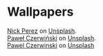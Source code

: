 # Wallpapers
<a href="https://unsplash.com/@nipez?utm_source=unsplash&amp;utm_medium=referral&amp;utm_content=creditCopyText">Nick Perez</a> on <a href="https://unsplash.com/t/textures-patterns?utm_source=unsplash&amp;utm_medium=referral&amp;utm_content=creditCopyText">Unsplash</a>. <br>
<a href="https://unsplash.com/@pawel_czerwinski?utm_source=unsplash&utm_medium=referral&utm_content=creditCopyText">Paweł Czerwiński</a> on <a href="/t/color-theory?utm_source=unsplash&utm_medium=referral&utm_content=creditCopyText">Unsplash</a>. <br>
<a href="https://unsplash.com/@pawel_czerwinski?utm_source=unsplash&utm_medium=referral&utm_content=creditCopyText">Pawel Czerwinski</a> on <a href="https://unsplash.com/t/textures-patterns?utm_source=unsplash&utm_medium=referral&utm_content=creditCopyText">Unsplash</a> <br>
  
